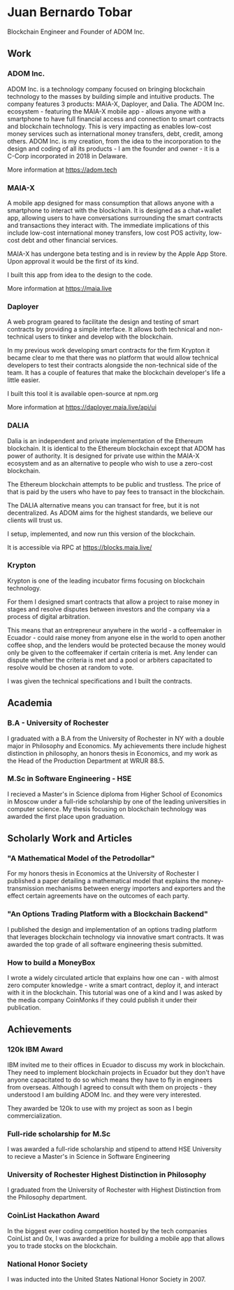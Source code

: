 <html>
<head>
<!-- Primary Meta Tags -->
<title>Juan Bernardo Tobar</title>
<meta name="title" content="Juan Bernardo Tobar">
<meta name="description" content="Juan Bernardo Tobar - Founder of ADOM Inc.">

<!-- Open Graph / Facebook -->
<meta property="og:type" content="website">
<meta property="og:url" content="http://juanbernardotobar.me/">
<meta property="og:title" content="Juan Bernardo Tobar ">
<meta property="og:description" content="Juan Bernardo Tobar - Founder of ADOM Inc.">
<meta property="og:image" content="">

<!-- Twitter -->
<meta property="twitter:card" content="summary_large_image">
<meta property="twitter:url" content="http://juanbernardotobar.me/">
<meta property="twitter:title" content="Juan Bernardo Tobar - Founder of ADOM Inc.">
<meta property="twitter:description" content="Juan Bernardo Tobar - Founder of ADOM Inc.">
<meta property="twitter:image" content="">
</head>
</html>


# Juan Bernardo Tobar


Blockchain Engineer and Founder of ADOM Inc.



## Work

### ADOM Inc.

ADOM Inc. is a technology company focused on bringing blockchain technology to the masses by building simple and intuitive products. The company features 3 products: MAIA-X, Daployer, and Dalia. The ADOM Inc. ecosystem - featuring the MAIA-X mobile app - allows anyone with a smartphone to have full financial access and connection to smart contracts and blockchain technology. This is very impacting as enables low-cost money services such as international money transfers, debt, credit, among others. ADOM Inc. is my creation, from the idea to the incorporation to the design and coding of all its products - I am the founder and owner - it is a C-Corp incorporated in 2018 in Delaware. 

More information at https://adom.tech

### MAIA-X

A mobile app designed for mass consumption that allows anyone with a smartphone to interact with the blockchain. It is designed as a chat+wallet app, allowing users to have conversations surrounding the smart contracts and transactions they interact with. The immediate implications of this include low-cost international money transfers, low cost POS activity, low-cost debt and other financial services.

MAIA-X has undergone beta testing and is in review by the Apple App Store. Upon approval it would be the first of its kind.

I built this app from idea to the design to the code.

More information at https://maia.live


### Daployer

A web program geared to facilitate the design and testing of smart contracts by providing a simple interface. It allows both technical and non-technical users to tinker and develop with the blockchain.

In my previous work developing smart contracts for the firm Krypton it became clear to me that there was no platform that would allow technical developers to test their contracts alongside the non-technical side of the team. It has a couple of features that make the blockchain developer's life a little easier.

I built this tool it is available open-source at npm.org

More information at https://daployer.maia.live/api/ui


### DALIA

Dalia is an independent and private implementation of the Ethereum blockchain. It is identical to the Ethereum blockchain except that ADOM has power of authority. It is designed for private use within the MAIA-X ecosystem and as an alternative to people who wish to use a zero-cost blockchain.

The Ethereum blockchain attempts to be public and trustless. The price of that is paid by the users who have to pay fees to transact in the blockchain. 

The DALIA alternative means you can transact for free, but it is not decentralized. As ADOM aims for the highest standards, we believe our clients will trust us.

I setup, implemented, and now run this version of the blockchain.

It is accessible via RPC at https://blocks.maia.live/


### Krypton

Krypton is one of the leading incubator firms focusing on blockchain technology. 

For them I designed smart contracts that allow a project to raise money in stages and resolve disputes between investors and the company via a process of digital arbitration.

This means that an entrepreneur anywhere in the world - a coffeemaker in Ecuador - could raise money from anyone else in the world to open another coffee shop, and the lenders would be protected because the money would only be given to the coffeemaker if certain criteria is met. Any lender can dispute whether the criteria is met and a pool or arbiters capacitated to resolve would be chosen at random to vote.

I was given the technical specifications and I built the contracts.


## Academia

### B.A - University of Rochester

I graduated with a B.A from the University of Rochester in NY with a double major in Philosophy and Economics. My achievements there include highest distinction in philosophy, an honors thesis in Economics, and my work as the Head of the Production Department at WRUR 88.5.

### M.Sc in Software Engineering - HSE

I recieved a Master's in Science diploma from Higher School of Economics in Moscow under a full-ride scholarship by one of the leading universities in computer science. My thesis focusing on blockchain technology was awarded the first place upon graduation.

## Scholarly Work and Articles

### "A Mathematical Model of the Petrodollar"

For my honors thesis in Economics at the University of Rochester I published a paper detailing a mathematical model that explains the money-transmission mechanisms between energy importers and exporters and the effect certain agreements have on the outcomes of each party.

### "An Options Trading Platform with a Blockchain Backend"

I published the design and implementation of an options trading platform that leverages blockchain technology via innovative smart contracts. It was awarded the top grade of all software engineering thesis submitted.

### How to build a MoneyBox

I wrote a widely circulated article that explains how one can - with almost zero computer knowledge - write a smart contract, deploy it, and interact with it in the blockchain. This tutorial was one of a kind and I was asked by the media company CoinMonks if they could publish it under their publication.


## Achievements

### 120k IBM Award

IBM invited me to their offices in Ecuador to discuss my work in blockchain. They need to implement blockchain projects in Ecuador but they don't have anyone capacitated to do so which means they have to fly in engineers from overseas. Although I agreed to consult with them on projects - they understood I am building ADOM Inc. and they were very interested.

They awarded be 120k to use with my project as soon as I begin commercialization.

### Full-ride scholarship for M.Sc

I was awarded a full-ride scholarship and stipend to attend HSE University to recieve a Master's in Science in Software Engineering

### University of Rochester Highest Distinction in Philosophy

I graduated from the University of Rochester with Highest Distinction from the Philosophy department.

### CoinList Hackathon Award

In the biggest ever coding competition hosted by the tech companies CoinList and 0x, I was awarded a prize for building a mobile app that allows you to trade stocks on the blockchain.

### National Honor Society

I was inducted into the United States National Honor Society in 2007.


